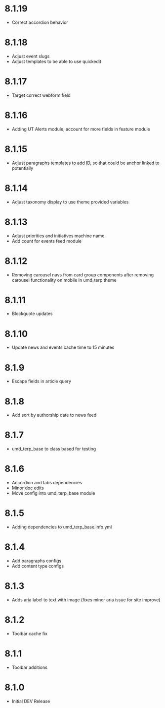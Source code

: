 8.1.19
======
- Correct accordion behavior

8.1.18
======
- Adjust event slugs
- Adjust templates to be able to use quickedit

8.1.17
======
- Target correct webform field

8.1.16
======
- Adding UT Alerts module, account for more fields in feature module

8.1.15
======
- Adjust paragraphs templates to add ID, so that could be anchor linked to potentially

8.1.14
======
- Adjust taxonomy display to use theme provided variables

8.1.13
======
- Adjust priorities and initiatives machine name
- Add count for events feed module

8.1.12
======
- Removing carousel navs from card group components after removing carousel functionality on mobile in umd_terp theme

8.1.11
======
- Blockquote updates

8.1.10
======
- Update news and events cache time to 15 minutes

8.1.9
=====
- Escape fields in article query

8.1.8
=====
- Add sort by authorship date to news feed

8.1.7
=====
- umd_terp_base to class based for testing

8.1.6
=====
- Accordion and tabs dependencies
- Minor doc edits
- Move config into umd_terp_base module

8.1.5
=====
- Adding dependencies to umd_terp_base.info.yml

8.1.4
=====
- Add paragraphs configs
- Add content type configs

8.1.3
=====
- Adds aria label to text with image (fixes minor aria issue for site improve)

8.1.2
=====
- Toolbar cache fix

8.1.1
=====
- Toolbar additions

8.1.0
=====
- Initial DEV Release
